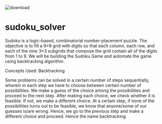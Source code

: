 ![download](https://user-images.githubusercontent.com/83581212/218260402-a4d7ed10-bd0b-4d20-a895-e51fc460e1ff.png)
# sudoku_solver
Sudoku is a logic-based, combinatorial number-placement puzzle. The objective is to fill a 9×9 grid with digits so that each column, each row, and each of the nine 3×3 subgrids that compose the grid contain all of the digits from 1 to 9.  We will be building the Sudoku Game and automate the game using backtracking algorithm. 

Concepts Used: Backtracking

Some problems can be solved in a certain number of steps sequentially, wherein in each step we have to choose between certain number of possibilities. We make a guess of the choice among the possibilities and proceed to the next step. After making each choice, we check whether it is feasible. If not, we make a different choice. At a certain step, if none of the possibilities turns out to be feasible, we know that anyone/some of our guesses is/are wrong. Hence, we go to the previous step and make a different choice and proceed. Hence the name backtracking.
    
